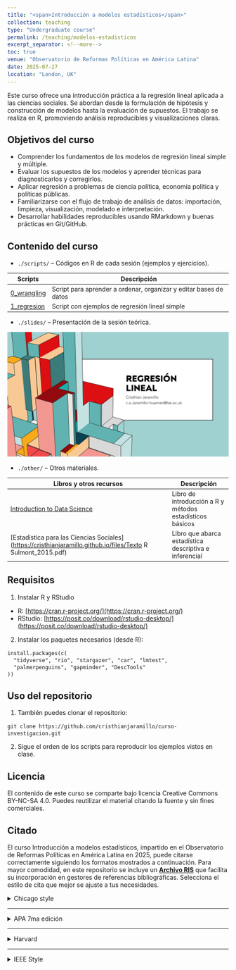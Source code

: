 ```yaml
---
title: "<span>Introducción a modelos estadísticos</span>"
collection: teaching
type: "Undergraduate course"
permalink: /teaching/modelos-estadisticos
excerpt_separator: <!--more-->
toc: true
venue: "Observatorio de Reformas Políticas en América Latina"
date: 2025-07-27
location: "London, UK"
---
```


Este curso ofrece una introducción práctica a la regresión lineal aplicada a las ciencias sociales. Se abordan desde la formulación de hipótesis y construcción de modelos hasta la evaluación de supuestos. El trabajo se realiza en R, promoviendo análisis reproducibles y visualizaciones claras.

<!--more-->

## Objetivos del curso

-   Comprender los fundamentos de los modelos de regresión lineal simple y múltiple.
-   Evaluar los supuestos de los modelos y aprender técnicas para diagnosticarlos y corregirlos.
-   Aplicar regresión a problemas de ciencia política, economía política y políticas públicas.
-   Familiarizarse con el flujo de trabajo de análisis de datos: importación, limpieza, visualización, modelado e interpretación.
-   Desarrollar habilidades reproducibles usando RMarkdown y buenas prácticas en Git/GitHub.

## Contenido del curso

-   `./scripts/` – Códigos en R de cada sesión (ejemplos y ejercicios).

| Scripts            | Descripción   |
| --------           | ------ |
| [0_wrangling](https://cristhianjaramillo.github.io/files/0_wrangling.R)     |Script para aprender a ordenar, organizar y editar bases de datos|
| [1_regresion](https://cristhianjaramillo.github.io/files/1_regresion.R)    |Script con ejemplos de regresión lineal simple|

-   `./slides/` – Presentación de la sesión teórica.

[![](images/regresion_lineal.png)](https://cristhianjaramillo.github.io/files/regresion_lineal.pdf)

-   `./other/` – Otros materiales.

| Libros y otros recursos            | Descripción   |
| --------           | ------ |
| [Introduction to Data Science](https://rafalab.dfci.harvard.edu/dsbook)     |Libro de introducción a R y métodos estadísticos básicos|
| [Estadística para las Ciencias Sociales](https://cristhianjaramillo.github.io/files/Texto R Sulmont_2015.pdf)    |Libro que abarca estadística descriptiva e inferencial|

## Requisitos

1. Instalar R y RStudio
   
-   R: [https://cran.r-project.org/](https://cran.r-project.org/)
-   RStudio: [https://posit.co/download/rstudio-desktop/](https://posit.co/download/rstudio-desktop/)

2. Instalar los paquetes necesarios (desde R):
   
```
install.packages(c(
  "tidyverse", "rio", "stargazer", "car", "lmtest",
  "palmerpenguins", "gapminder", "DescTools"
))
```

## Uso del repositorio

1. También puedes clonar el repositorio:
   
```
git clone https://github.com/cristhianjaramillo/curso-investigacion.git
```

2. Sigue el orden de los scripts para reproducir los ejemplos vistos en clase.

## Licencia

El contenido de este curso se comparte bajo licencia Creative Commons BY-NC-SA 4.0. Puedes reutilizar el material citando la fuente y sin fines comerciales.

## Citado

El curso Introducción a modelos estadísticos, impartido en el Observatorio de Reformas Políticas en América Latina en 2025, puede citarse correctamente siguiendo los formatos mostrados a continuación. Para mayor comodidad, en este repositorio se incluye un **[Archivo RIS](https://cristhianjaramillo.github.io/files/modelos_estadisticos_jaramillo.ris)** que facilita su incorporación en gestores de referencias bibliográficas. Selecciona el estilo de cita que mejor se ajuste a tus necesidades.

<details>
<summary>Chicago style</summary>

<div class="code-block">
  <pre><code id="cite-chicago">Jaramillo, Cristhian. 2025. “Introducción a modelos estadísticos.” Curso de pregrado en el Observatorio de Reformas Políticas en América Latina, London, UK, 27 de julio. https://cristhianjaramillo.github.io/teaching/modelos-estadisticos</code></pre>
  <button class="copy-btn" onclick="copyCitation('cite-chicago')">Copy</button>
</div>

</details>

---

<details>
<summary>APA 7ma edición</summary>

<div class="code-block">
  <pre><code id="cite-apa">Jaramillo, C. (2025, julio). Introducción a modelos estadísticos [Curso de pregrado]. Observatorio de Reformas Políticas en América Latina. London, UK. Disponible en https://cristhianjaramillo.github.io/teaching/modelos-estadisticos</code></pre>
  <button class="copy-btn" onclick="copyCitation('cite-apa')">Copy</button>
</div>

</details>

---

<details>
<summary>Harvard</summary>

<div class="code-block">
  <pre><code id="cite-harvard">Jaramillo, C., 2025. Introducción a modelos estadísticos. Observatorio de Reformas Políticas en América Latina, London, UK. Disponible en: https://cristhianjaramillo.github.io/teaching/modelos-estadisticos [Accedido 29 julio 2025].</code></pre>
  <button class="copy-btn" onclick="copyCitation('cite-harvard')">Copy</button>
</div>

</details>

---

<details>
<summary>IEEE Style</summary>

<div class="code-block">
  <pre><code id="cite-ieee">C. Jaramillo, "Introducción a modelos estadísticos," Observatorio de Reformas Políticas en América Latina, London, UK, Jul. 2025. [En línea]. Disponible en: https://cristhianjaramillo.github.io/teaching/modelos-estadisticos</code></pre>
  <button class="copy-btn" onclick="copyCitation('cite-ieee')">Copy</button>
</div>

</details>

<script>
function copyCitation(id) {
  const text = document.getElementById(id).innerText;
  navigator.clipboard.writeText(text).then(() => {
    alert("Citation copied!");
  });
}
</script>

<style>
.code-wrapper {
  margin-bottom: 5px;
}
.copy-btn {
  background: white;
  color: #555;
  border: 1px solid #ccc;
  padding: 3px 8px;
  border-radius: 3px;
  cursor: pointer;
  font-size: 0.8rem;
  float: right; /* moves it outside/right */
  margin-top: -5px; /* adjust vertical alignment */
  margin-bottom: 10px;
}
.copy-btn:hover {
  background: #f0f0f0;
}
</style>


